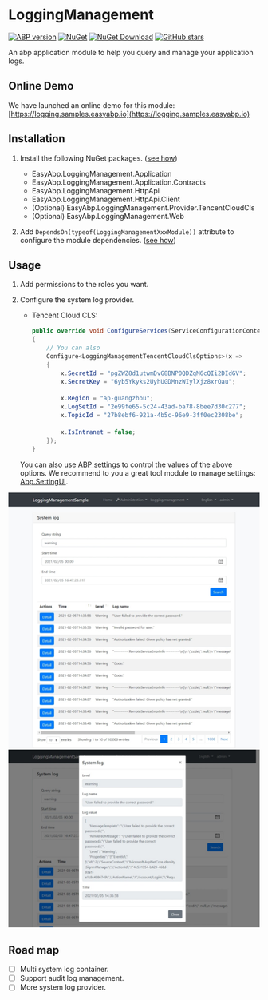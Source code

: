 # LoggingManagement

[![ABP version](https://img.shields.io/badge/dynamic/xml?style=flat-square&color=yellow&label=abp&query=%2F%2FProject%2FPropertyGroup%2FAbpVersion&url=https%3A%2F%2Fraw.githubusercontent.com%2FEasyAbp%2FLoggingManagement%2Fmain%2FDirectory.Build.props)](https://abp.io)
[![NuGet](https://img.shields.io/nuget/v/EasyAbp.LoggingManagement.Application.Contracts.svg?style=flat-square)](https://www.nuget.org/packages/EasyAbp.LoggingManagement.Application.Contracts)
[![NuGet Download](https://img.shields.io/nuget/dt/EasyAbp.LoggingManagement.Application.Contracts.svg?style=flat-square)](https://www.nuget.org/packages/EasyAbp.LoggingManagement.Application.Contracts)
[![GitHub stars](https://img.shields.io/github/stars/EasyAbp/LoggingManagement?style=social)](https://www.github.com/EasyAbp/LoggingManagement)


An abp application module to help you query and manage your application logs.

## Online Demo

We have launched an online demo for this module: [https://logging.samples.easyabp.io](https://logging.samples.easyabp.io)

## Installation

1. Install the following NuGet packages. ([see how](https://github.com/EasyAbp/EasyAbpGuide/blob/master/docs/How-To.md#add-nuget-packages))

    * EasyAbp.LoggingManagement.Application
    * EasyAbp.LoggingManagement.Application.Contracts
    * EasyAbp.LoggingManagement.HttpApi
    * EasyAbp.LoggingManagement.HttpApi.Client
    * (Optional) EasyAbp.LoggingManagement.Provider.TencentCloudCls
    * (Optional) EasyAbp.LoggingManagement.Web

1. Add `DependsOn(typeof(LoggingManagementXxxModule))` attribute to configure the module dependencies. ([see how](https://github.com/EasyAbp/EasyAbpGuide/blob/master/docs/How-To.md#add-module-dependencies))

## Usage

1. Add permissions to the roles you want.

1. Configure the system log provider.
    * Tencent Cloud CLS:
        ```csharp
        public override void ConfigureServices(ServiceConfigurationContext context)
        {
            // You can also
            Configure<LoggingManagementTencentCloudClsOptions>(x =>
            {
                x.SecretId = "pgZWZ8d1utwmDvG8BNP0QDZqM6cQIi2DIdGV";
                x.SecretKey = "6yb5Ykyks2UyhUGDMnzWIylXjz8xrQau";
                
                x.Region = "ap-guangzhou";
                x.LogSetId = "2e99fe65-5c24-43ad-ba78-8bee7d30c277";
                x.TopicId = "27b8ebf6-921a-4b5c-96e9-3ff0ec2308be";
        
                x.IsIntranet = false;
            });
        }
        ```
   You can also use [ABP settings](https://github.com/EasyAbp/LoggingManagement/blob/main/src/providers/EasyAbp.LoggingManagement.Provider.TencentCloudCls/EasyAbp/LoggingManagement/Provider/TencentCloudCls/Settings/LoggingManagementTencentCloudClsSettingDefinitionProvider.cs) to control the values of the above options. We recommend to you a great tool module to manage settings: [Abp.SettingUI](https://easyabp.io/modules/Abp.SettingUi).

![Index](/docs/images/Index.jpeg)
![Detail](/docs/images/Detail.jpeg)

## Road map

- [ ] Multi system log container.
- [ ] Support audit log management.
- [ ] More system log provider.
